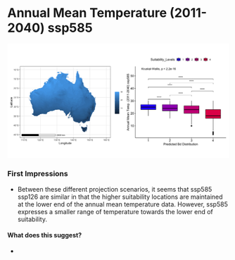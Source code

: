 # Annual Mean Temperature (2011-2040) ssp585
![image info](../../Analysis_Plots/Full_Extent_OnlyEnvs/Annual_Mean_Temp_1140_585.png)
### First Impressions

* Between these different projection scenarios, it seems that ssp585 ssp126 are similar in that the higher suitability locations are maintained at the lower end of the annual mean temperature data. However, ssp585 expresses a smaller range of temperature towards the lower end of suitability.

#### What does this suggest?

* 